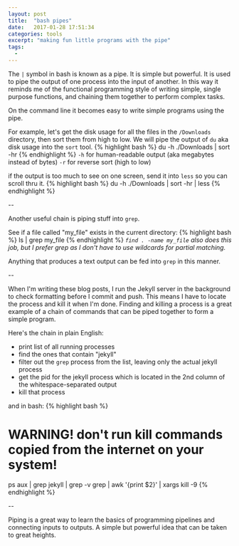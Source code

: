 ```yaml
---
layout: post
title:  "bash pipes"
date:   2017-01-28 17:51:34
categories: tools
excerpt: "making fun little programs with the pipe"
tags:
  -
---
```

The `|` symbol in bash is known as a pipe.  It is simple but powerful.  It is used to pipe the output of one process into the input of another.  In this way it reminds me of the functional programming style of writing simple, single purpose functions, and chaining them together to perform complex tasks.

On the command line it becomes easy to write simple programs using the pipe.

For example, let's get the disk usage for all the files in the `/Downloads` directory, then sort them from high to low.  We will pipe the output of `du` aka disk usage into the `sort` tool.
{% highlight bash %}
du -h ./Downloads | sort -hr
{% endhighlight %}
`-h` for human-readable output (aka megabytes instead of bytes)
`-r` for reverse sort (high to low)

if the output is too much to see on one screen, send it into `less` so you can scroll thru it.
{% highlight bash %}
du -h ./Downloads | sort -hr | less
{% endhighlight %}

--

Another useful chain is piping stuff into `grep`.

See if a file called "my_file" exists in the current directory:
{% highlight bash %}
ls | grep my_file
{% endhighlight %}
*`find . -name my_file` also does this job, but I prefer grep as I don't have to use wildcards for partial matching.*

Anything that produces a text output can be fed into `grep` in this manner.  

--

When I'm writing these blog posts, I run the Jekyll server in the background to check formatting before I commit and push.  This means I have to locate the process and kill it when I'm done.  Finding and killing a process is a great example of a chain of commands that can be piped together to form a simple program.  

Here's the chain in plain English:

* print list of all running processes
* find the ones that contain "jekyll"
* filter out the `grep` process from the list, leaving only the actual jekyll process
* get the pid for the jekyll process which is located in the 2nd column of the whitespace-separated output
* kill that process

and in bash:
{% highlight bash %}
# WARNING! don't run kill commands copied from the internet on your system!

ps aux | grep jekyll | grep -v grep | awk  '{print $2}' | xargs kill -9
{% endhighlight %}

--

Piping is a great way to learn the basics of programming pipelines and connecting inputs to outputs.  A simple but powerful idea that can be taken to great heights.
